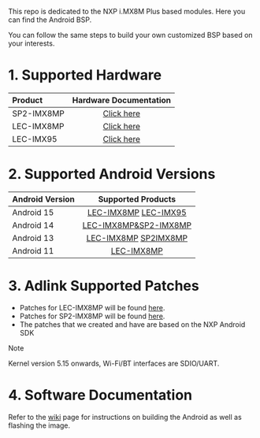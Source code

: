 This repo is dedicated to the NXP i.MX8M Plus based modules. Here you can find the Android BSP.

You can follow the same steps to build your own customized BSP based on your interests.

# 1. Supported Hardware

| Product    |                    Hardware Documentation                    |
| :--------- | :----------------------------------------------------------: |
| SP2-IMX8MP | [Click here](https://www.adlinktech.com/Products/Panel_PCs_Monitors/Panel_PCs_Monitors/SP2-IMX8_Series?lang=en) |
| LEC-IMX8MP | [Click here](https://www.adlinktech.com/Products/Computer_on_Modules/SMARC/LEC-IMX8MP?lang=en) |
| LEC-IMX95  | [Click here](https://www.adlinktech.com/Products/Computer_on_Modules/SMARC/LEC-IMX95?lang=en) |

# 2. Supported Android Versions

|  Android Version   |      Supported Products                                |
| :--------- | :----------------------------------------------------------: |
| Android 15 | [LEC-IMX8MP](https://github.com/ADLINK/imx8mp_android/tree/Android-15) [LEC-IMX95](https://github.com/ADLINK/imx8mp_android/tree/Android-15) |
| Android 14 | [LEC-IMX8MP&SP2-IMX8MP ](https://github.com/ADLINK/imx8mp_android/tree/Android-14) |
| Android 13 | [LEC-IMX8MP](https://github.com/ADLINK/imx8mp_android/tree/Android-13)  [SP2IMX8MP](https://github.com/ADLINK/imx8mp_android/tree/SP2-IMX8MP) |
| Android 11 | [LEC-IMX8MP](https://github.com/ADLINK/imx8mp_android/tree/Android11) |


# 3. Adlink Supported Patches

- Patches for LEC-IMX8MP will be found [here](https://github.com/ADLINK/imx8mp_android/tree/Android-14/patches/imx-android-14.0.0_2.2.0/android_build/lec-imx8mp).
- Patches for SP2-IMX8MP will be found [here](https://github.com/ADLINK/imx8mp_android/tree/Android-14/patches/imx-android-14.0.0_2.2.0/android_build/sp2-imx8mp).
- The patches that we created and have are based on the NXP Android SDK
> [!Note]
> Kernel version 5.15 onwards, Wi-Fi/BT interfaces are SDIO/UART.

# 4. Software Documentation

Refer to the [wiki](https://github.com/ADLINK/imx8mp_android/wiki) page for instructions on building the Android as well as flashing the image.
